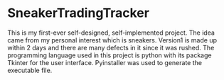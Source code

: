 # SneakerTradingTracker

This is my first-ever self-designed, self-implemented project. The idea came from my personal interest which is sneakers. Version1 is made up within 2 days and there are many defects in it since it was rushed. The programming language used in this project is python with its package Tkinter for the user interface. Pyinstaller was used to generate the executable file.
